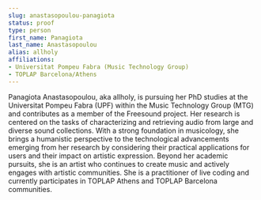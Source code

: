 ```yaml
---
slug: anastasopoulou-panagiota
status: proof
type: person
first_name: Panagiota
last_name: Anastasopoulou
alias: allholy
affiliations:
- Universitat Pompeu Fabra (Music Technology Group)
- TOPLAP Barcelona/Athens
---
```


Panagiota Anastasopoulou, aka allholy, is pursuing her PhD studies at the Universitat Pompeu Fabra (UPF) 
within the Music Technology Group (MTG) and contributes as a member of the Freesound project. 
Her research is centered on the tasks of characterizing and retrieving audio
from large and diverse sound collections. With a strong foundation in musicology, she brings a
humanistic perspective to the technological advancements emerging from her research by
considering their practical applications for users and their impact on artistic expression.
Beyond her academic pursuits, she is an artist who continues to create music and actively
engages with artistic communities. She is a practitioner of live coding and currently
participates in TOPLAP Athens and TOPLAP Barcelona communities.

